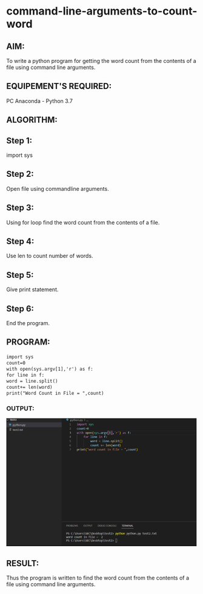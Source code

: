 # command-line-arguments-to-count-word
## AIM:
To write a python program for getting the word count from the contents of a file using command line arguments.
## EQUIPEMENT'S REQUIRED: 
PC
Anaconda - Python 3.7
## ALGORITHM: 
## Step 1:
import sys
## Step 2:
Open file using commandline arguments.
## Step 3:
Using for loop find the word count from the contents of a file.
## Step 4:
Use len to count number of words.
## Step 5:
Give print statement.
## Step 6:
End the program.
## PROGRAM:
```
import sys
count=0
with open(sys.argv[1],'r') as f:
for line in f:
word = line.split()
count+= len(word)
print("Word Count in File = ",count)
```

### OUTPUT:
![model](1.png)


## RESULT:
Thus the program is written to find the word count from the contents of a file using command line arguments.
